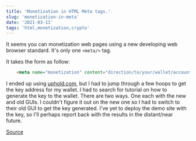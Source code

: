```yaml
---
title: 'Monetization in HTML Meta tags.'
slug: 'monetization-in-meta'
date: '2021-03-11'
tags: 'html,monetization,crypto'
---
```


It seems you can monetization web pages using a new developing web browser standard.  It's only one `<meta/>` tag.

It takes the form as follow:

```html
    <meta name="monetization" content="direction/to/your/wallet/account">
```

I ended up using [uphold.com](https://uphold.com), but I had to jump through a few hoops to get the key address for my wallet.  I had to search for tutorial on how to generate the key to the wallet.  There are two ways.  One each with the new and old GUIs.  I couldn't figure it out on the new one so I had to switch to their old GUI to get the key generated.  I've yet to deploy the demo site with the key, so I'll perhaps report back with the results in the distant/near future.

[Source](https://www.netlify.com/blog/2020/12/14/add-web-monetization-to-your-sites-with-snippet-injection)